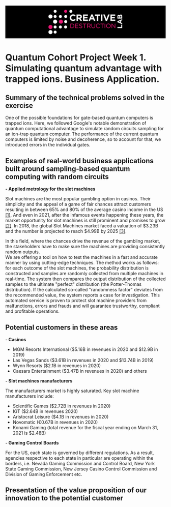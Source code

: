 ![CDL 2020 Cohort Project](../figures/CDL_logo.jpg)
# Quantum Cohort Project Week 1. Simulating quantum advantage with trapped ions.  Business Application. 

## Summary of the technical problems solved in the exercise

One of the possible foundations for gate-based quantum computers is trapped ions. Here, we followed Google's notable demonstration of quantum computational advantage to simulate random circuits sampling for an ion-trap quantum computer. The performance of the current quantum computers is limited by noise and decoherence, so to account for that, we introduced errors in the individual gates. 

## Examples of real-world business applications built around sampling-based quantum computing with random circuits

**- Applied metrology for the slot machines**

Slot machines are the most popular gambling option in casinos. Their simplicity and the appeal of a game of fair chances attract customers resulting in between 65% and 80% of the average casino income in the US [[1]][id1]. And even in 2021, after the infamous events happening these years, the market opportunity for slot machines is still prominent and promises to grow [[2]][id2]. 
In 2018, the global Slot Machines market faced a valuation of $3.23B and the number is projected to reach $4.99B by 2025 [[3]][id3].

In this field, where the chances drive the revenue of the gambling market, the stakeholders have to make sure the machines are providing consistently random outputs.  
We are offering a tool on how to test the machines in a fast and accurate manner by using cutting-edge techniques. The method works as follows: for each outcome of the slot machines, the probability distribution is constructed and samples are randomly collected from multiple machines in real-time. The system then compares the output distribution of the collected samples to the ultimate "perfect" distribution (the Potter-Thomas distribution). If the calculated so-called "randomness factor" deviates from the recommended value, the system reports a case for investigation. This automated service is proven to protect slot machine providers from malfunctions, errors and frauds and will guarantee trustworthy, compliant and profitable operations.  

## Potential customers in these areas

**- Casinos**

* MGM Resorts International ($5.16B in revenues in 2020 and $12.9B in 2019)
* Las Vegas Sands ($3.61B in revenues in 2020 and $13.74B in 2019)
* Wynn Resorts ($2.1B in revenues in 2020)
* Caesars Entertainment ($3.47B in revenues in 2020)
and others

**- Slot machines manufacturers**

The manufacturers market is highly saturated. Key slot machine manufacturers include:
* Scientific Games ($2.72B in revenues in 2020)
* IGT ($2.64B in revenues 2020)
* Aristocrat Leisure ($4.1B in revenues in 2020)
* Novomatic (€0.67B in revenues in 2020)
* Konami Gaming (total revenue for the fiscal year ending on March 31, 2021 is $2.48B)

**- Gaming Control Boards**

For the US, each state is governed by different regulations. As a result, agencies respective to each state in particular are operating within the borders, i.e. Nevada Gaming Commission and Control Board, New York State Gaming Commission, New Jersey Casino Control Commission and Division of Gaming Enforcement etc.

## Presentation of the value proposition of our innovation to the potential customer

[id1]: https://www.forbes.com/sites/davidschwartz/2018/06/04/how-casinos-use-math-to-make-money-when-you-play-the-slots/?sh=ecd88ae94d09
[id2]: https://marketbusinessnews.com/the-slot-machine-market-is-going-higher-and-higher/256115/
[id3]: https://www.marketwatch.com/press-release/global-slot-machines-market-2021-2025-with-top-countries-data-industry-size-share-business-growth-revenue-trends-market-demand-penetration-and-forecast-2021-04-14


